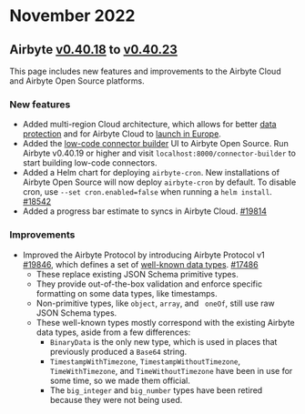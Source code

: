 # November 2022

## Airbyte [v0.40.18](https://github.com/airbytehq/airbyte/releases/tag/v0.40.18) to [v0.40.23](https://github.com/airbytehq/airbyte/releases/tag/v0.40.23)

This page includes new features and improvements to the Airbyte Cloud and Airbyte Open Source
platforms.

### New features

- Added multi-region Cloud architecture, which allows for better
  [data protection](https://airbyte.com/blog/why-airbytes-eu-launch-is-a-milestone-for-our-data-protection-roadmap)
  and for Airbyte Cloud to
  [launch in Europe](https://airbyte.com/blog/airbyte-cloud-is-now-available-in-europe).
- Added the
  [low-code connector builder](https://www.loom.com/share/acf899938ef74dec8dd61ba012bc872f) UI to
  Airbyte Open Source. Run Airbyte v0.40.19 or higher and visit `localhost:8000/connector-builder`
  to start building low-code connectors.
- Added a Helm chart for deploying `airbyte-cron`. New installations of Airbyte Open Source will now
  deploy `airbyte-cron` by default. To disable cron, use `--set cron.enabled=false` when running a
  `helm install`. [#18542](https://github.com/airbytehq/airbyte/pull/18542)
- Added a progress bar estimate to syncs in Airbyte Cloud.
  [#19814](https://github.com/airbytehq/airbyte/pull/19814)

### Improvements

- Improved the Airbyte Protocol by introducing Airbyte Protocol v1
  [#19846](https://github.com/airbytehq/airbyte/pull/19846), which defines a set of
  [well-known data types](https://github.com/airbytehq/airbyte/blob/5813700927cfc690d2bffcec28f5286e59ac0122/docs/understanding-airbyte/supported-data-types.md).
  [#17486](https://github.com/airbytehq/airbyte/pull/17486)
  - These replace existing JSON Schema primitive types.
  - They provide out-of-the-box validation and enforce specific formatting on some data types, like
    timestamps.
  - Non-primitive types, like `object`, `array`, and ` oneOf`, still use raw JSON Schema types.
  - These well-known types mostly correspond with the existing Airbyte data types, aside from a few
    differences:
    - `BinaryData` is the only new type, which is used in places that previously produced a `Base64`
      string.
    - `TimestampWithTimezone`, `TimestampWithoutTimezone`, `TimeWithTimezone`, and
      `TimeWithoutTimezone` have been in use for some time, so we made them official.
    - The `big_integer` and `big_number` types have been retired because they were not being used.
